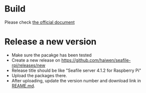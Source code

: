 # Build

Please check [the official document](http://manual.seafile.com/build_seafile/rpi.html)

# Release a new version

- Make sure the pacakge has been tested
- Create a new release on https://github.com/haiwen/seafile-rpi/releases/new
- Release title should be like "Seafile server 4.1.2 for Raspberry Pi"
- Upload the packages there.
- After uploading, update the version number and download link in [REAME.md](README.md).

